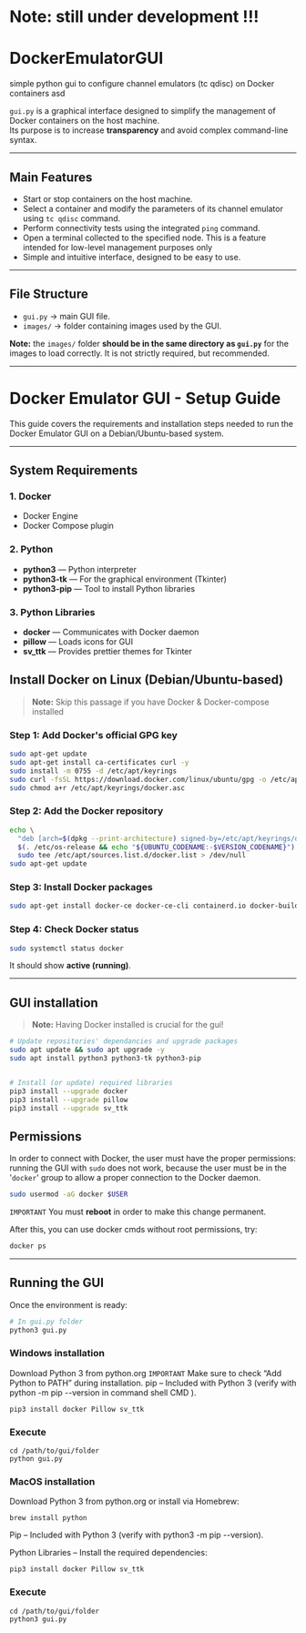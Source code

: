 # Note: still under development !!!
# DockerEmulatorGUI
simple python gui to configure channel emulators (tc qdisc) on Docker containers asd

`gui.py` is a graphical interface designed to simplify the management of Docker containers on the host machine.  
Its purpose is to increase **transparency** and avoid complex command-line syntax.

---

## Main Features

- Start or stop containers on the host machine.
- Select a container and modify the parameters of its channel emulator using `tc qdisc` command.
- Perform connectivity tests using the integrated `ping` command.
- Open a terminal collected to the specified node. This is a feature intended for low-level management purposes only
- Simple and intuitive interface, designed to be easy to use.

---

## File Structure

- `gui.py` → main GUI file.
- `images/` → folder containing images used by the GUI.

**Note:** the `images/` folder **should be in the same directory as `gui.py`** for the images to load correctly. 
It is not strictly required, but recommended.

---

# Docker Emulator GUI - Setup Guide

This guide covers the requirements and installation steps needed to run the Docker Emulator GUI on a Debian/Ubuntu-based system.

---

## System Requirements

### 1. Docker

* Docker Engine
* Docker Compose plugin

### 2. Python

* **python3** — Python interpreter
* **python3-tk** — For the graphical environment (Tkinter)
* **python3-pip** — Tool to install Python libraries

### 3. Python Libraries

* **docker** — Communicates with Docker daemon
* **pillow** — Loads icons for GUI
* **sv_ttk** — Provides prettier themes for Tkinter


## Install Docker on Linux (Debian/Ubuntu-based)
> **Note:** Skip this passage if you have Docker & Docker-compose installed

### Step 1: Add Docker's official GPG key

```bash
sudo apt-get update
sudo apt-get install ca-certificates curl -y
sudo install -m 0755 -d /etc/apt/keyrings
sudo curl -fsSL https://download.docker.com/linux/ubuntu/gpg -o /etc/apt/keyrings/docker.asc
sudo chmod a+r /etc/apt/keyrings/docker.asc
```

### Step 2: Add the Docker repository

```bash
echo \
  "deb [arch=$(dpkg --print-architecture) signed-by=/etc/apt/keyrings/docker.asc] https://download.docker.com/linux/ubuntu \
  $(. /etc/os-release && echo "${UBUNTU_CODENAME:-$VERSION_CODENAME}") stable" | \
  sudo tee /etc/apt/sources.list.d/docker.list > /dev/null
sudo apt-get update
```

### Step 3: Install Docker packages

```bash
sudo apt-get install docker-ce docker-ce-cli containerd.io docker-buildx-plugin docker-compose-plugin -y
```

### Step 4: Check Docker status

```bash
sudo systemctl status docker
```

It should show **active (running)**.

---

## GUI installation

> **Note:** Having Docker installed is crucial for the gui!

```bash
# Update repositories' dependancies and upgrade packages
sudo apt update && sudo apt upgrade -y
sudo apt install python3 python3-tk python3-pip


# Install (or update) required libraries
pip3 install --upgrade docker
pip3 install --upgrade pillow
pip3 install --upgrade sv_ttk
```

## Permissions

In order to connect with Docker, the user must have the proper permissions: running the GUI with `sudo`  does not work,
because the user must be in the '`docker`' group to allow a proper connection to the Docker daemon.

```bash
sudo usermod -aG docker $USER
```

`IMPORTANT` You must **reboot** in order to make this change permanent.

After this, you can use docker cmds without root permissions, try:

```bash
docker ps
```

---

## Running the GUI
Once the environment is ready:
```bash
# In gui.py folder
python3 gui.py
```






### Windows installation

Download Python 3 from python.org
`IMPORTANT` Make sure to check “Add Python to PATH” during installation.
pip – Included with Python 3 (verify with python -m pip --version in command shell CMD ).

```shell
pip3 install docker Pillow sv_ttk
```

### Execute
```shell
cd /path/to/gui/folder
python gui.py
```


### MacOS installation

Download Python 3 from python.org
 or install via Homebrew:
```shell
brew install python
```

Pip – Included with Python 3 (verify with python3 -m pip --version).

Python Libraries – Install the required dependencies:
```shell
pip3 install docker Pillow sv_ttk
```

### Execute
```shell
cd /path/to/gui/folder
python3 gui.py
```
